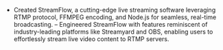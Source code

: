 - Created StreamFlow, a cutting-edge live streaming software leveraging RTMP protocol, FFMPEG encoding, and
Node.js for seamless, real-time broadcasting.
– Engineered StreamFlow with features reminiscent of industry-leading platforms like Streamyard and OBS, enabling
users to effortlessly stream live video content to RTMP servers.
